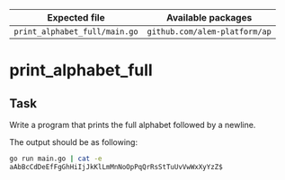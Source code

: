 | Expected file                 | Available packages            |
| ----------------------------- | ----------------------------- |
| `print_alphabet_full/main.go` | `github.com/alem-platform/ap` |

# print_alphabet_full

## Task

Write a program that prints the full alphabet followed by a newline.

The output should be as following:

```sh
go run main.go | cat -e
aAbBcCdDeEfFgGhHiIjJkKlLmMnNoOpPqQrRsStTuUvVwWxXyYzZ$
```
